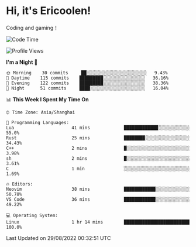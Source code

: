 # Hi, it's Ericoolen!
Coding and gaming！

<!--START_SECTION:waka-->
![Code Time](http://img.shields.io/badge/Code%20Time-349%20hrs%2033%20mins-blue)

![Profile Views](http://img.shields.io/badge/Profile%20Views-1-blue)

**I'm a Night 🦉** 

```text
🌞 Morning    30 commits     ██░░░░░░░░░░░░░░░░░░░░░░░   9.43% 
🌆 Daytime    115 commits    █████████░░░░░░░░░░░░░░░░   36.16% 
🌃 Evening    122 commits    █████████░░░░░░░░░░░░░░░░   38.36% 
🌙 Night      51 commits     ████░░░░░░░░░░░░░░░░░░░░░   16.04%

```


📊 **This Week I Spent My Time On** 

```text
⌚︎ Time Zone: Asia/Shanghai

💬 Programming Languages: 
Lua                      41 mins             █████████████░░░░░░░░░░░░   55.0% 
Rust                     25 mins             ████████░░░░░░░░░░░░░░░░░   34.43% 
C++                      2 mins              █░░░░░░░░░░░░░░░░░░░░░░░░   3.98% 
sh                       2 mins              █░░░░░░░░░░░░░░░░░░░░░░░░   3.61% 
C                        1 min               ░░░░░░░░░░░░░░░░░░░░░░░░░   1.69%

🔥 Editors: 
Neovim                   38 mins             ████████████░░░░░░░░░░░░░   50.78% 
VS Code                  36 mins             ████████████░░░░░░░░░░░░░   49.22%

💻 Operating System: 
Linux                    1 hr 14 mins        █████████████████████████   100.0%

```


 Last Updated on 29/08/2022 00:32:51 UTC
<!--END_SECTION:waka-->

